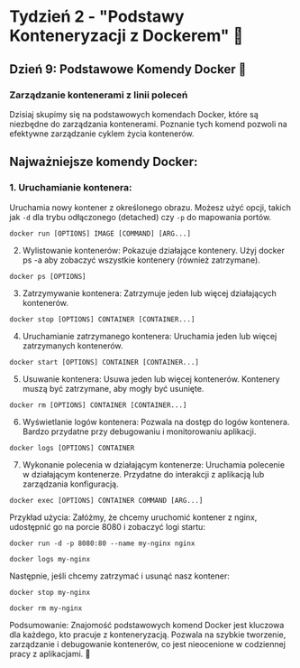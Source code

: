 # Tydzień 2 - "Podstawy Konteneryzacji z Dockerem" 🚀

## Dzień 9: Podstawowe Komendy Docker 🐳

### Zarządzanie kontenerami z linii poleceń

Dzisiaj skupimy się na podstawowych komendach Docker, które są niezbędne do zarządzania kontenerami. Poznanie tych komend pozwoli na efektywne zarządzanie cyklem życia kontenerów.

## Najważniejsze komendy Docker:

### 1. Uruchamianie kontenera:
Uruchamia nowy kontener z określonego obrazu. Możesz użyć opcji, takich jak `-d` dla trybu odłączonego (detached) czy `-p` do mapowania portów.
```
docker run [OPTIONS] IMAGE [COMMAND] [ARG...]
```
2. Wylistowanie kontenerów:
Pokazuje działające kontenery. Użyj docker ps -a aby zobaczyć wszystkie kontenery (również zatrzymane).
```
docker ps [OPTIONS]
```
3. Zatrzymywanie kontenera:
Zatrzymuje jeden lub więcej działających kontenerów.
```
docker stop [OPTIONS] CONTAINER [CONTAINER...]
```    
4. Uruchamianie zatrzymanego kontenera:
Uruchamia jeden lub więcej zatrzymanych kontenerów.
```
docker start [OPTIONS] CONTAINER [CONTAINER...]
```
5. Usuwanie kontenera:
Usuwa jeden lub więcej kontenerów. Kontenery muszą być zatrzymane, aby mogły być usunięte.
```
docker rm [OPTIONS] CONTAINER [CONTAINER...]
```
6. Wyświetlanie logów kontenera:
Pozwala na dostęp do logów kontenera. Bardzo przydatne przy debugowaniu i monitorowaniu aplikacji.
```
docker logs [OPTIONS] CONTAINER
```
7. Wykonanie polecenia w działającym kontenerze:
Uruchamia polecenie w działającym kontenerze. Przydatne do interakcji z aplikacją lub zarządzania konfiguracją.
```
docker exec [OPTIONS] CONTAINER COMMAND [ARG...]
```

Przykład użycia:
Załóżmy, że chcemy uruchomić kontener z nginx, udostępnić go na porcie 8080 i zobaczyć logi startu:

```
docker run -d -p 8080:80 --name my-nginx nginx
```
```
docker logs my-nginx
```

Następnie, jeśli chcemy zatrzymać i usunąć nasz kontener:

```
docker stop my-nginx
```
```
docker rm my-nginx
```

Podsumowanie:
Znajomość podstawowych komend Docker jest kluczowa dla każdego, kto pracuje z konteneryzacją. Pozwala na szybkie tworzenie, zarządzanie i debugowanie kontenerów, co jest nieocenione w codziennej pracy z aplikacjami. 🚀